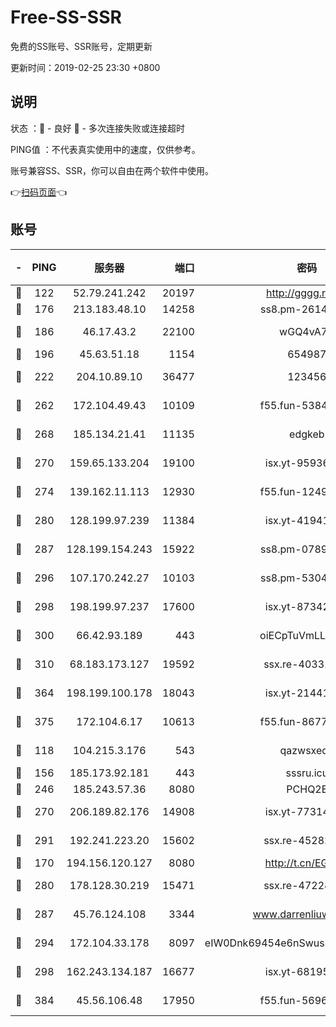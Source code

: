 # Free-SS-SSR

免费的SS账号、SSR账号，定期更新

更新时间：2019-02-25 23:30 +0800

## 说明

状态     ：🙂 - 良好 🙁 - 多次连接失败或连接超时

PING值   ：不代表真实使用中的速度，仅供参考。

账号兼容SS、SSR，你可以自由在两个软件中使用。

👉[扫码页面](https://liesauer.github.io/free-ss-ssr.github.io/)👈

## 账号

|-|PING|服务器|端口|密码|加密方式|区域|
|:----:|:----:|:-----:|-----:|:----:|:----:|:----:|
|🙂|122|52.79.241.242|20197|http://gggg.rocks|chacha20|KR|
|🙂|176|213.183.48.10|14258|ss8.pm-26148872|rc4-md5|RU|
|🙂|186|46.17.43.2|22100|wGQ4vA7D|aes-256-gcm|RU|
|🙂|196|45.63.51.18|1154|654987|chacha20|US|
|🙂|222|204.10.89.10|36477|123456|aes-256-cfb|US|
|🙂|262|172.104.49.43|10109|f55.fun-53847756|aes-256-cfb|SG|
|🙂|268|185.134.21.41|11135|edgkeb|aes-256-cfb|GB|
|🙂|270|159.65.133.204|19100|isx.yt-95936060|aes-256-cfb|SG|
|🙂|274|139.162.11.113|12930|f55.fun-12490271|aes-256-cfb|SG|
|🙂|280|128.199.97.239|11384|isx.yt-41941480|aes-256-cfb|SG|
|🙂|287|128.199.154.243|15922|ss8.pm-07891241|aes-256-cfb|SG|
|🙂|296|107.170.242.27|10103|ss8.pm-53046125|aes-256-cfb|US|
|🙂|298|198.199.97.237|17600|isx.yt-87342097|aes-256-cfb|US|
|🙂|300|66.42.93.189|443|oiECpTuVmLLxk4Ts|aes-256-cfb|US|
|🙂|310|68.183.173.127|19592|ssx.re-40331620|aes-256-cfb|US|
|🙂|364|198.199.100.178|18043|isx.yt-21441189|aes-256-cfb|US|
|🙂|375|172.104.6.17|10613|f55.fun-86773289|aes-256-cfb|US|
|🙂|118|104.215.3.176|543|qazwsxedc|aes-256-gcm|JP|
|🙂|156|185.173.92.181|443|sssru.icu|rc4-md5|RU|
|🙂|246|185.243.57.36|8080|PCHQ2E|rc4-md5|US|
|🙂|270|206.189.82.176|14908|isx.yt-77314449|aes-256-cfb|SG|
|🙂|291|192.241.223.20|15602|ssx.re-45282042|aes-256-cfb|US|
|🙁|170|194.156.120.127|8080|http://t.cn/EGJIyrl|rc4-md5|RU|
|🙁|280|178.128.30.219|15471|ssx.re-47228758|aes-256-cfb|SG|
|🙁|287|45.76.124.108|3344|www.darrenliuwei.com|aes-256-cfb|AU|
|🙁|294|172.104.33.178|8097|eIW0Dnk69454e6nSwuspv9DmS201tQ0D|aes-256-cfb|SG|
|🙁|298|162.243.134.187|16677|isx.yt-68195372|aes-256-cfb|US|
|🙁|384|45.56.106.48|17950|f55.fun-56968028|aes-256-cfb|US|
